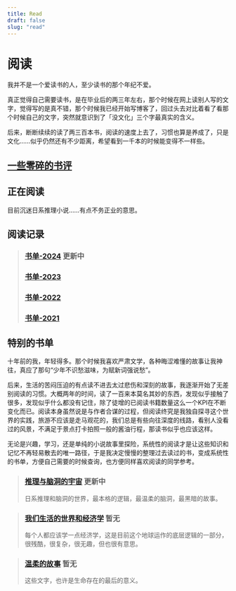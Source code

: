 ```yaml
---
title: Read
draft: false
slug: "read"
---
```


# **阅读**

我并不是一个爱读书的人，至少读书的那个年纪不爱。

真正觉得自己需要读书，是在毕业后的两三年左右，那个时候在网上读别人写的文字，觉得写的是真不错，那个时候我已经开始写博客了，回过头去对比着看了看那个时候自己的文字，突然就意识到了「没文化」三个字最真实的含义。

后来，断断续续的读了两三百本书，阅读的速度上去了，习惯也算是养成了，只是文化……似乎仍然还有不少距离，希望看到一千本的时候能变得不一样些。

## **[一些零碎的书评](/categories/i-am-a-reader)**

## **正在阅读**

目前沉迷日系推理小说……有点不务正业的意思。

## **阅读记录**

> ### [**书单-2024**](/read/read-2024) 更新中 
> ### [**书单-2023**](/read/read-2023) 
> ### [**书单-2022**](/read/read-2022) 
> ### [**书单-2021**](/read/read-2021) 

## **特别的书单**

十年前的我，年轻得多。那个时候我喜欢严肃文学，各种晦涩难懂的故事让我神往，真应了那句“少年不识愁滋味，为赋新词强说愁”。 

后来，生活的苦闷压迫的有点读不进去太过悲伤和深刻的故事，我逐渐开始了无差别阅读的习惯。大概两年的时间，读了一百来本莫名其妙的东西，发现似乎接触了很多，发现似乎什么都没有记住，除了徒增的已阅读书籍数量这么一个KPI在不断变化而已。阅读本身虽然说是与作者合谋的过程，但阅读终究是我独自探寻这个世界的实践，旅游不应该是走马观花的，我们总是有些向往深度的线路，看别人没看过的风景，不满足于景点打卡拍照一般的酱油行程，那读书似乎也应该这样。
 
无论是兴趣，学习，还是单纯的小说故事里探险，系统性的阅读才是让这些知识和记忆不再轻易散去的唯一路径，于是我决定慢慢的整理过去读过的书，变成系统性的书单，方便自己需要的时候查询，也方便同样喜欢阅读的同学参考。

> ### [**推理与脑洞的宇宙**](/read/read-detective) 更新中
> 日系推理和脑洞的世界，最本格的逻辑，最温柔的脑洞，最黑暗的故事。

> ### [**我们生活的世界和经济学**](/read/read-eco) 暂无
> 每个人都应该学一点经济学，这是目前这个地球运作的底层逻辑的一部分，很残酷，很复杂，很无趣，但也很有意思。

> ### [**温柔的故事**](/read/read-life) 暂无
> 这些文字，也许是生命存在的最后的意义。